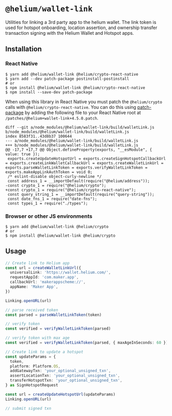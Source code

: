 # `@helium/wallet-link`

Utilities for linking a 3rd party app to the helium wallet. The link token is used for hotspot onboarding, location 
assertion, and ownership transfer transaction signing with the Helium Wallet and Hotspot apps.

## Installation

### React Native

```shell
$ yarn add @helium/wallet-link @helium/crypto-react-native
$ yarn add --dev patch-package postinstall-postinstall
# or
$ npm install @helium/wallet-link @helium/crypto-react-native
$ npm install --save-dev patch-package
```

When using this library in React Native you must patch the `@helium/crypto` calls
with `@helium/crypto-react-native`. You can do this using [patch-package](https://github.com/ds300/patch-package)
by adding the following file to your React Native root at `/patches/@helium+wallet-link+4.5.0.patch`.

```
diff --git a/node_modules/@helium/wallet-link/build/walletLink.js b/node_modules/@helium/wallet-link/build/walletLink.js
index 8583f31..43d8b37 100644
--- a/node_modules/@helium/wallet-link/build/walletLink.js
+++ b/node_modules/@helium/wallet-link/build/walletLink.js
@@ -17,7 +17,7 @@ Object.defineProperty(exports, "__esModule", { value: true });
 exports.createUpdateHotspotUrl = exports.createSignHotspotCallbackUrl = exports.createLinkWalletCallbackUrl = exports.createWalletLinkUrl = exports.parseWalletLinkToken = exports.verifyWalletLinkToken = exports.makeAppLinkAuthToken = void 0;
 /* eslint-disable object-curly-newline */
 const address_1 = __importDefault(require("@helium/address"));
-const crypto_1 = require("@helium/crypto");
+const crypto_1 = require("@helium/crypto-react-native");
 const query_string_1 = __importDefault(require("query-string"));
 const date_fns_1 = require("date-fns");
 const types_1 = require("./types");
```

### Browser or other JS environments

```shell
$ yarn add @helium/wallet-link @helium/crypto
# or
$ npm install @helium/wallet-link @helium/crypto
```

## Usage

```ts
// Create link to Helium app
const url = createWalletLinkUrl({
  universalLink: 'https://wallet.helium.com/',
  requestAppId: 'com.maker.app',
  callbackUrl: 'makerappscheme://',
  appName: 'Maker App',
})

Linking.openURL(url)

// parse received token
const parsed = parseWalletLinkToken(token)

// verify token
const verified = verifyWalletLinkToken(parsed)

// verify token with max age
const verified = verifyWalletLinkToken(parsed, { maxAgeInSeconds: 60 })

// Create link to update a hotspot
const updateParams = {
  token,
  platform: Platform.OS,
  addGatewayTxn: 'your_optional_unsigned_txn',
  assertLocationTxn: 'your_optional_unsigned_txn',
  transferHotspotTxn: 'your_optional_unsigned_txn',
} as SignHotspotRequest

const url = createUpdateHotspotUrl(updateParams)
Linking.openURL(url)

// submit signed txn
```
